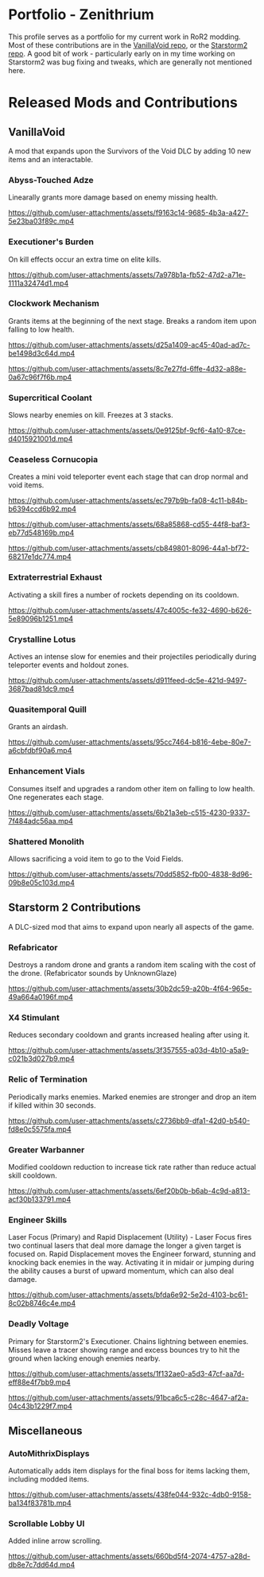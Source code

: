 # Portfolio - Zenithrium

This profile serves as a portfolio for my current work in RoR2 modding. Most of these contributions are in the [VanillaVoid repo](https://github.com/Zenithrium/vanillaVoid), or the [Starstorm2 repo](https://github.com/TeamMoonstorm/Starstorm2). A good bit of work - particularly early on in my time working on Starstorm2 was bug fixing and tweaks, which are generally not mentioned here.

# Released Mods and Contributions

## VanillaVoid 
A mod that expands upon the Survivors of the Void DLC by adding 10 new items and an interactable. 
### Abyss-Touched Adze
Linearally grants more damage based on enemy missing health.

https://github.com/user-attachments/assets/f9163c14-9685-4b3a-a427-5e23ba03f89c.mp4

### Executioner's Burden
On kill effects occur an extra time on elite kills.

https://github.com/user-attachments/assets/7a978b1a-fb52-47d2-a71e-1111a32474d1.mp4

### Clockwork Mechanism
Grants items at the beginning of the next stage. Breaks a random item upon falling to low health.

https://github.com/user-attachments/assets/d25a1409-ac45-40ad-ad7c-be1498d3c64d.mp4

https://github.com/user-attachments/assets/8c7e27fd-6ffe-4d32-a88e-0a67c96f7f6b.mp4

### Supercritical Coolant
Slows nearby enemies on kill. Freezes at 3 stacks.

https://github.com/user-attachments/assets/0e9125bf-9cf6-4a10-87ce-d4015921001d.mp4

### Ceaseless Cornucopia
Creates a mini void teleporter event each stage that can drop normal and void items.

https://github.com/user-attachments/assets/ec797b9b-fa08-4c11-b84b-b6394ccd6b92.mp4

https://github.com/user-attachments/assets/68a85868-cd55-44f8-baf3-eb77d548169b.mp4

https://github.com/user-attachments/assets/cb849801-8096-44a1-bf72-68217e1dc774.mp4

### Extraterrestrial Exhaust
Activating a skill fires a number of rockets depending on its cooldown.

https://github.com/user-attachments/assets/47c4005c-fe32-4690-b626-5e89096b1251.mp4

### Crystalline Lotus
Actives an intense slow for enemies and their projectiles periodically during teleporter events and holdout zones.

https://github.com/user-attachments/assets/d911feed-dc5e-421d-9497-3687bad81dc9.mp4

### Quasitemporal Quill
Grants an airdash.

https://github.com/user-attachments/assets/95cc7464-b816-4ebe-80e7-a6cbfdbf90a6.mp4

### Enhancement Vials
Consumes itself and upgrades a random other item on falling to low health. One regenerates each stage.

https://github.com/user-attachments/assets/6b21a3eb-c515-4230-9337-7f484adc56aa.mp4

### Shattered Monolith
Allows sacrificing a void item to go to the Void Fields.

https://github.com/user-attachments/assets/70dd5852-fb00-4838-8d96-09b8e05c103d.mp4


## Starstorm 2 Contributions
A DLC-sized mod that aims to expand upon nearly all aspects of the game.

### Refabricator
Destroys a random drone and grants a random item scaling with the cost of the drone. (Refabricator sounds by UnknownGlaze)

https://github.com/user-attachments/assets/30b2dc59-a20b-4f64-965e-49a664a0196f.mp4

### X4 Stimulant
Reduces secondary cooldown and grants increased healing after using it.

https://github.com/user-attachments/assets/3f357555-a03d-4b10-a5a9-c021b3d027b9.mp4


### Relic of Termination
Periodically marks enemies. Marked enemies are stronger and drop an item if killed within 30 seconds.

https://github.com/user-attachments/assets/c2736bb9-dfa1-42d0-b540-fd8e0c5575fa.mp4


### Greater Warbanner
Modified cooldown reduction to increase tick rate rather than reduce actual skill cooldown.

https://github.com/user-attachments/assets/6ef20b0b-b6ab-4c9d-a813-acf30b133791.mp4

### Engineer Skills
Laser Focus (Primary) and Rapid Displacement (Utility) -
Laser Focus fires two continual lasers that deal more damage the longer a given target is focused on.
Rapid Displacement moves the Engineer forward, stunning and knocking back enemies in the way. Activating it in midair or jumping during the ability causes a burst of upward momentum, which can also deal damage.

https://github.com/user-attachments/assets/bfda6e92-5e2d-4103-bc61-8c02b8746c4e.mp4


### Deadly Voltage
Primary for Starstorm2's Executioner. Chains lightning between enemies. Misses leave a tracer showing range and excess bounces try to hit the ground when lacking enough enemies nearby.

https://github.com/user-attachments/assets/1f132ae0-a5d3-47cf-aa7d-eff88e4f7bb9.mp4

https://github.com/user-attachments/assets/91bca6c5-c28c-4647-af2a-04c43b1229f7.mp4

## Miscellaneous

### AutoMithrixDisplays
Automatically adds item displays for the final boss for items lacking them, including modded items.

https://github.com/user-attachments/assets/438fe044-932c-4db0-9158-ba134f83781b.mp4

### Scrollable Lobby UI
Added inline arrow scrolling.

https://github.com/user-attachments/assets/660bd5f4-2074-4757-a28d-db8e7c7dd64d.mp4

